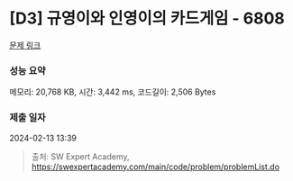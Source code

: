 # [D3] 규영이와 인영이의 카드게임 - 6808 

[문제 링크](https://swexpertacademy.com/main/code/problem/problemDetail.do?contestProbId=AWgv9va6HnkDFAW0) 

### 성능 요약

메모리: 20,768 KB, 시간: 3,442 ms, 코드길이: 2,506 Bytes

### 제출 일자

2024-02-13 13:39



> 출처: SW Expert Academy, https://swexpertacademy.com/main/code/problem/problemList.do